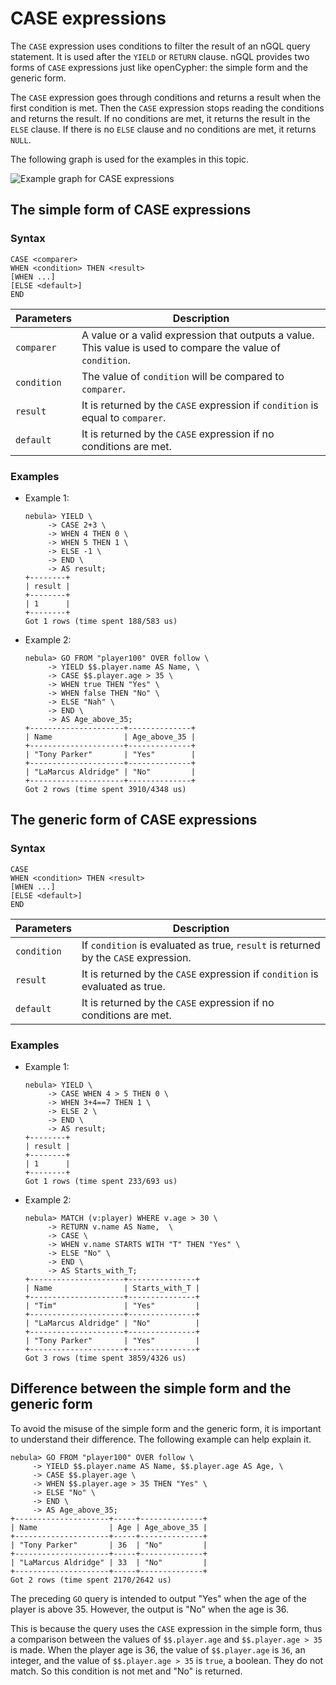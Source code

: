 # CASE expressions

The `CASE` expression uses conditions to filter the result of an nGQL query statement. It is used after the `YIELD` or `RETURN` clause. nGQL provides two forms of `CASE` expressions just like openCypher: the simple form and the generic form.

The `CASE` expression goes through conditions and returns a result when the first condition is met. Then the `CASE` expression stops reading the conditions and returns the result. If no conditions are met, it returns the result in the `ELSE` clause. If there is no `ELSE` clause and no conditions are met, it returns `NULL`.

The following graph is used for the examples in this topic.

![Example graph for CASE expressions](https://docs-cdn.nebula-graph.com.cn/docs-2.0/3.ngql-guide/6.funtions-and-expressions/case-example.png)

## The simple form of CASE expressions

### Syntax

```nGQL
CASE <comparer>
WHEN <condition> THEN <result>
[WHEN ...]
[ELSE <default>]
END
```

|Parameters|Description|
|-|-|
|`comparer`|A value or a valid expression that outputs a value. This value is used to compare the value of `condition`.|
|`condition`|The value of `condition` will be compared to `comparer`.|
|`result`|It is returned by the `CASE` expression if `condition` is equal to `comparer`.|
|`default`|It is returned by the `CASE` expression if no conditions are met.|

### Examples

* Example 1:

    ```nGQL
    nebula> YIELD \
         -> CASE 2+3 \
         -> WHEN 4 THEN 0 \
         -> WHEN 5 THEN 1 \
         -> ELSE -1 \
         -> END \
         -> AS result;
    +--------+
    | result |
    +--------+
    | 1      |
    +--------+
    Got 1 rows (time spent 188/583 us)
    ```

* Example 2:

    ```nGQL
    nebula> GO FROM "player100" OVER follow \
         -> YIELD $$.player.name AS Name, \
         -> CASE $$.player.age > 35 \
         -> WHEN true THEN "Yes" \
         -> WHEN false THEN "No" \
         -> ELSE "Nah" \
         -> END \
         -> AS Age_above_35;
    +---------------------+--------------+
    | Name                | Age_above_35 |
    +---------------------+--------------+
    | "Tony Parker"       | "Yes"        |
    +---------------------+--------------+
    | "LaMarcus Aldridge" | "No"         |
    +---------------------+--------------+
    Got 2 rows (time spent 3910/4348 us)
    ```

## The generic form of CASE expressions

### Syntax

```nGQL
CASE
WHEN <condition> THEN <result>
[WHEN ...]
[ELSE <default>]
END
```

|Parameters|Description|
|-|-|
|`condition`|If `condition` is evaluated as true, `result` is returned by the `CASE` expression.|
|`result`|It is returned by the `CASE` expression if `condition` is evaluated as true.|
|`default`|It is returned by the `CASE` expression if no conditions are met.|

### Examples

* Example 1:

    ```nGQL
    nebula> YIELD \
         -> CASE WHEN 4 > 5 THEN 0 \
         -> WHEN 3+4==7 THEN 1 \
         -> ELSE 2 \
         -> END \
         -> AS result;
    +--------+
    | result |
    +--------+
    | 1      |
    +--------+
    Got 1 rows (time spent 233/693 us)
    ```

* Example 2:

    ```nGQL
    nebula> MATCH (v:player) WHERE v.age > 30 \
         -> RETURN v.name AS Name,  \
         -> CASE \
         -> WHEN v.name STARTS WITH "T" THEN "Yes" \
         -> ELSE "No" \
         -> END \
         -> AS Starts_with_T;
    +---------------------+---------------+
    | Name                | Starts_with_T |
    +---------------------+---------------+
    | "Tim"               | "Yes"         |
    +---------------------+---------------+
    | "LaMarcus Aldridge" | "No"          |
    +---------------------+---------------+
    | "Tony Parker"       | "Yes"         |
    +---------------------+---------------+
    Got 3 rows (time spent 3859/4326 us)
    ```

## Difference between the simple form and the generic form

To avoid the misuse of the simple form and the generic form, it is important to understand their difference. The following example can help explain it.

```nGQL
nebula> GO FROM "player100" OVER follow \
     -> YIELD $$.player.name AS Name, $$.player.age AS Age, \
     -> CASE $$.player.age \
     -> WHEN $$.player.age > 35 THEN "Yes" \
     -> ELSE "No" \
     -> END \
     -> AS Age_above_35;
+---------------------+-----+--------------+
| Name                | Age | Age_above_35 |
+---------------------+-----+--------------+
| "Tony Parker"       | 36  | "No"         |
+---------------------+-----+--------------+
| "LaMarcus Aldridge" | 33  | "No"         |
+---------------------+-----+--------------+
Got 2 rows (time spent 2170/2642 us)
```

The preceding `GO` query is intended to output "Yes" when the age of the player is above 35. However, the output is "No" when the age is 36. 

This is because the query uses the `CASE` expression in the simple form, thus a comparison between the values of `$$.player.age` and `$$.player.age > 35` is made. When the player age is 36, the value of `$$.player.age` is `36`, an integer, and the value of `$$.player.age > 35` is `true`, a boolean. They do not match. So this condition is not met and "No" is returned.
